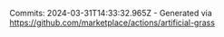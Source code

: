 Commits: 2024-03-31T14:33:32.965Z - Generated via https://github.com/marketplace/actions/artificial-grass
<br>
